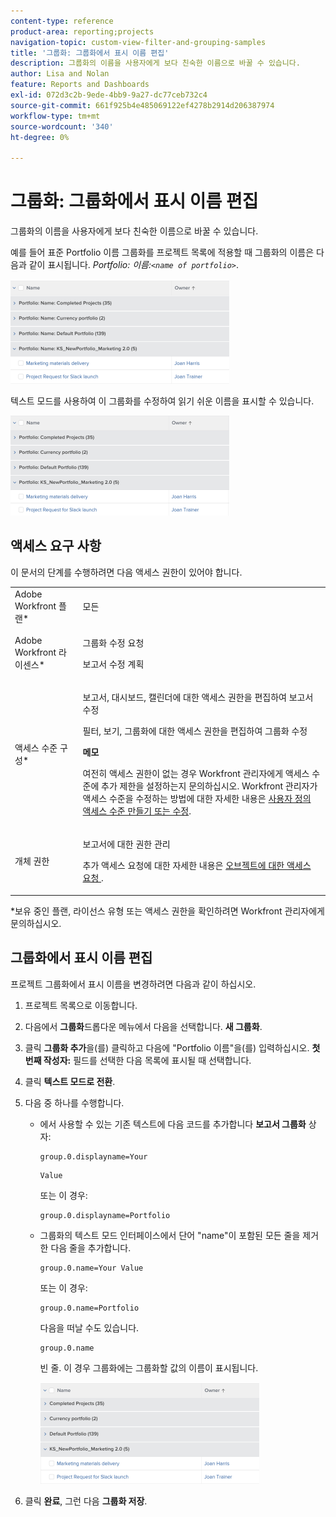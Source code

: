 ```yaml
---
content-type: reference
product-area: reporting;projects
navigation-topic: custom-view-filter-and-grouping-samples
title: '그룹화: 그룹화에서 표시 이름 편집'
description: 그룹화의 이름을 사용자에게 보다 친숙한 이름으로 바꿀 수 있습니다.
author: Lisa and Nolan
feature: Reports and Dashboards
exl-id: 072d3c2b-9ede-4bb9-9a27-dc77ceb732c4
source-git-commit: 661f925b4e485069122ef4278b2914d206387974
workflow-type: tm+mt
source-wordcount: '340'
ht-degree: 0%

---
```


# 그룹화: 그룹화에서 표시 이름 편집

그룹화의 이름을 사용자에게 보다 친숙한 이름으로 바꿀 수 있습니다.

예를 들어 표준 Portfolio 이름 그룹화를 프로젝트 목록에 적용할 때 그룹화의 이름은 다음과 같이 표시됩니다. *Portfolio: 이름:`<name of portfolio>`*.

![](assets/grouping-unedited-name-350x167.png)

텍스트 모드를 사용하여 이 그룹화를 수정하여 읽기 쉬운 이름을 표시할 수 있습니다.

![](assets/grouping-edited-name-350x160.png)

## 액세스 요구 사항

이 문서의 단계를 수행하려면 다음 액세스 권한이 있어야 합니다.

<table style="table-layout:auto"> 
 <col> 
 <col> 
 <tbody> 
  <tr> 
   <td role="rowheader">Adobe Workfront 플랜*</td> 
   <td> <p>모든</p> </td> 
  </tr> 
  <tr> 
   <td role="rowheader">Adobe Workfront 라이센스*</td> 
   <td> <p>그룹화 수정 요청 </p>
   <p>보고서 수정 계획</p> </td> 
  </tr> 
  <tr> 
   <td role="rowheader">액세스 수준 구성*</td> 
   <td> <p>보고서, 대시보드, 캘린더에 대한 액세스 권한을 편집하여 보고서 수정</p> <p>필터, 보기, 그룹화에 대한 액세스 권한을 편집하여 그룹화 수정</p> <p><b>메모</b>

여전히 액세스 권한이 없는 경우 Workfront 관리자에게 액세스 수준에 추가 제한을 설정하는지 문의하십시오. Workfront 관리자가 액세스 수준을 수정하는 방법에 대한 자세한 내용은 <a href="../../../administration-and-setup/add-users/configure-and-grant-access/create-modify-access-levels.md" class="MCXref xref">사용자 정의 액세스 수준 만들기 또는 수정</a>.</p> </td>
</tr>  
  <tr> 
   <td role="rowheader">개체 권한</td> 
   <td> <p>보고서에 대한 권한 관리</p> <p>추가 액세스 요청에 대한 자세한 내용은 <a href="../../../workfront-basics/grant-and-request-access-to-objects/request-access.md" class="MCXref xref">오브젝트에 대한 액세스 요청 </a>.</p> </td> 
  </tr> 
 </tbody> 
</table>

&#42;보유 중인 플랜, 라이선스 유형 또는 액세스 권한을 확인하려면 Workfront 관리자에게 문의하십시오.

## 그룹화에서 표시 이름 편집

프로젝트 그룹화에서 표시 이름을 변경하려면 다음과 같이 하십시오.

1. 프로젝트 목록으로 이동합니다.
1. 다음에서 **그룹화**&#x200B;드롭다운 메뉴에서 다음을 선택합니다. **새 그룹화**.

1. 클릭 **그룹화 추가**&#x200B;을(를) 클릭하고 다음에 &quot;Portfolio 이름&quot;을(를) 입력하십시오. **첫 번째 작성자:** 필드를 선택한 다음 목록에 표시될 때 선택합니다.

1. 클릭 **텍스트 모드로 전환**.
1. 다음 중 하나를 수행합니다.

   * 에서 사용할 수 있는 기존 텍스트에 다음 코드를 추가합니다 **보고서 그룹화** 상자:

      ```
      group.0.displayname=Your
      ```

      ```
      Value
      ```

      또는 이 경우:

      ```
      group.0.displayname=Portfolio
      ```

   * 그룹화의 텍스트 모드 인터페이스에서 단어 &quot;name&quot;이 포함된 모든 줄을 제거한 다음 줄을 추가합니다.

      ```
      group.0.name=Your Value
      ```

      또는 이 경우:

      ```
      group.0.name=Portfolio
      ```

      다음을 떠날 수도 있습니다.

      ```
      group.0.name
      ```

      빈 줄. 이 경우 그룹화에는 그룹화할 값의 이름이 표시됩니다.

      ![](assets/grouping-edited-name-no-name-350x162.png)

1. 클릭 **완료**, 그런 다음 **그룹화 저장**.
